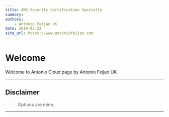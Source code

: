 ```yaml
---
title: AWS Security Certification Specialty
summary: 
authors:
    - Antonio Feijao UK
date: 2019-05-22
site_url: https://www.antoniofeijao.com
---
```


# Welcome

Welcome to Antonio Cloud page by Antonio Feijao UK


---

## Disclaimer

> Options are mine..


---



